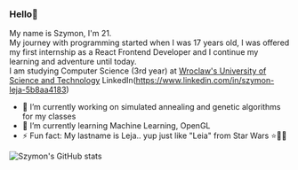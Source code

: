 ### Hello👋

My name is Szymon, I'm 21.<br/>
My journey with programming started when I was 17 years old, I was offered my first internship as a React Frontend Developer and I continue my learning and adventure until today.
<br/>
I am studying Computer Science (3rd year) at [Wroclaw's University of Science and Technology](https://pwr.edu.pl/en)
LinkedIn(https://www.linkedin.com/in/szymon-leja-5b8aa4183)
<br/>

- 🔭 I’m currently working on simulated annealing and genetic algorithms for my classes
- 🌱 I’m currently learning Machine Learning, OpenGL
- ⚡ Fun fact: My lastname is Leja.. yup just like "Leia" from Star Wars ⭐🔫👸

![Szymon's GitHub stats](https://github-readme-stats.vercel.app/api?username=SzymonLeja&count_private=true)

